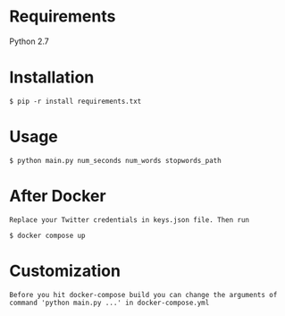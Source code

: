 Requirements
============

Python 2.7


Installation
============

	$ pip -r install requirements.txt


Usage
=====

	$ python main.py num_seconds num_words stopwords_path

After Docker
============
    Replace your Twitter credentials in keys.json file. Then run

    $ docker compose up


Customization
==============

    Before you hit docker-compose build you can change the arguments of command 'python main.py ...' in docker-compose.yml




